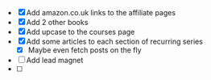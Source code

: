- [X] Add amazon.co.uk links to the affiliate pages
- [X] Add 2 other books
- [X] Add upcase to the courses page
- [X] Add some articles to each section of recurring series
    - [X] Maybe even fetch posts on the fly
- [ ] Add lead magnet
- [ ] 